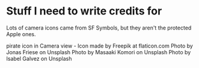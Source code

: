 #  Stuff I need to write credits for

Lots of camera icons came from SF Symbols, but they aren't the protected Apple ones. 

pirate icon in Camera view - Icon made by Freepik at flaticon.com
Photo by Jonas Friese on Unsplash
Photo by Masaaki Komori on Unsplash
Photo by Isabel Galvez on Unsplash
